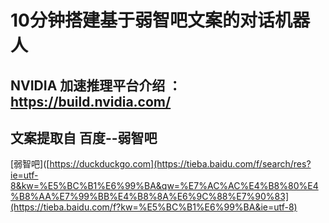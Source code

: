 # 10分钟搭建基于弱智吧文案的对话机器人

## NVIDIA 加速推理平台介绍 ：https://build.nvidia.com/

## 文案提取自 百度--弱智吧
[弱智吧]([https://duckduckgo.com](https://tieba.baidu.com/f/search/res?ie=utf-8&kw=%E5%BC%B1%E6%99%BA&qw=%E7%AC%AC%E4%B8%80%E4%B8%AA%E7%99%BB%E4%B8%8A%E6%9C%88%E7%90%83](https://tieba.baidu.com/f?kw=%E5%BC%B1%E6%99%BA&ie=utf-8)
